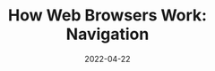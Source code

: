 ---
date: 2022-04-22
draft: true
permalink: false
publisher: thepracticaldev
tags:
  - user-agents
  - http
target_url: https://dev.to/arikaturika/how-web-browsers-work-part-1-with-illustrations-1nid
title: "How Web Browsers Work: Navigation"
---